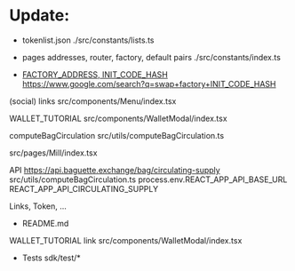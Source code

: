 # Update:

- tokenlist.json
./src/constants/lists.ts

- pages addresses, router, factory, default pairs
./src/constants/index.ts

- [FACTORY_ADDRESS, INIT_CODE_HASH](./sdk/src/constants.ts)
https://www.google.com/search?q=swap+factory+INIT_CODE_HASH

(social) links
src/components/Menu/index.tsx

WALLET_TUTORIAL
src/components/WalletModal/index.tsx

computeBagCirculation
src/utils/computeBagCirculation.ts

src/pages/Mill/index.tsx

API
https://api.baguette.exchange/bag/circulating-supply
src/utils/computeBagCirculation.ts
process.env.REACT_APP_API_BASE_URL
REACT_APP_API_CIRCULATING_SUPPLY


Links, Token, ...
- README.md

WALLET_TUTORIAL link
src/components/WalletModal/index.tsx

- Tests
sdk/test/*